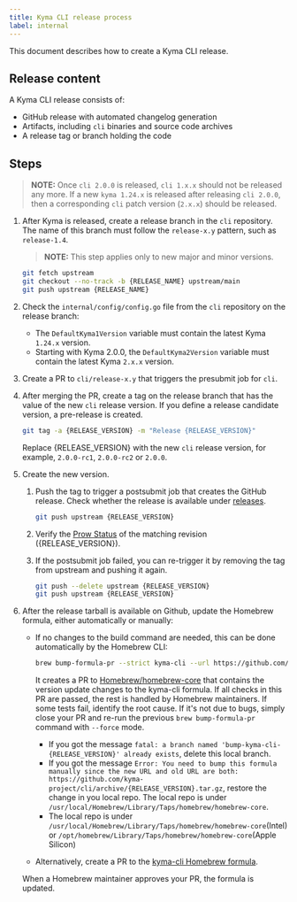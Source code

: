 ```yaml
---
title: Kyma CLI release process
label: internal
---
```


This document describes how to create a Kyma CLI release.

## Release content

A Kyma CLI release consists of:

* GitHub release with automated changelog generation
* Artifacts, including `cli` binaries and source code archives
* A release tag or branch holding the code

## Steps
   >**NOTE:** Once `cli 2.0.0` is released, `cli 1.x.x` should not be released any more. If a new `kyma 1.24.x` is released after releasing `cli 2.0.0`, then a corresponding `cli` patch version (`2.x.x`) should be released.
1. After Kyma is released, create a release branch in the `cli` repository. The name of this branch must follow the `release-x.y` pattern, such as `release-1.4`.

   >**NOTE:** This step applies only to new major and minor versions.

   ```bash
   git fetch upstream
   git checkout --no-track -b {RELEASE_NAME} upstream/main
   git push upstream {RELEASE_NAME}
   ```
2. Check the `internal/config/config.go` file from the `cli` repository on the release branch:
   - The `DefaultKyma1Version` variable must contain the latest Kyma `1.24.x` version.
   - Starting with Kyma 2.0.0, the `DefaultKyma2Version` variable must contain the latest Kyma `2.x.x` version.


3. Create a PR to `cli/release-x.y` that triggers the presubmit job for `cli`.

5. After merging the PR, create a tag on the release branch that has the value of the new `cli` release version. If you define a release candidate version, a pre-release is created.

   ```bash
   git tag -a {RELEASE_VERSION} -m "Release {RELEASE_VERSION}"
   ```

    Replace {RELEASE_VERSION} with the new `cli` release version, for example, `2.0.0-rc1`, `2.0.0-rc2` or `2.0.0`.

6. Create the new version.
   1. Push the tag to trigger a postsubmit job that creates the GitHub release. Check whether the release is available under [releases](https://github.com/kyma-project/cli/releases).

      ```bash
      git push upstream {RELEASE_VERSION}
      ```

   2. Verify the [Prow Status](https://status.build.kyma-project.io/?repo=kyma-project%2Fcli&type=postsubmit) of the matching revision ({RELEASE_VERSION}).
   3. If the postsubmit job failed, you can re-trigger it by removing the tag from upstream and pushing it again.

      ```bash
      git push --delete upstream {RELEASE_VERSION}
      git push upstream {RELEASE_VERSION}
      ```
7. After the release tarball is available on Github, update the Homebrew formula, either automatically or manually:
    - If no changes to the build command are needed, this can be done automatically by the Homebrew CLI:

       ```bash
       brew bump-formula-pr --strict kyma-cli --url https://github.com/kyma-project/cli/archive/{RELEASE_VERSION}.tar.gz
       ```
      It creates a PR to [Homebrew/homebrew-core](https://github.com/Homebrew/homebrew-core) that contains the version update changes to the kyma-cli formula. 
      If all checks in this PR are passed, the rest is handled by Homebrew maintainers.
      If some tests fail, identify the root cause.
      If it's not due to bugs, simply close your PR and re-run the previous `brew bump-formula-pr` command with `--force` mode.
        - If you got the message `fatal: a branch named 'bump-kyma-cli-{RELEASE_VERSION}' already exists`, delete this local branch.
        - If you got the message `Error: You need to bump this formula manually since the new URL and old URL are both: https://github.com/kyma-project/cli/archive/{RELEASE_VERSION}.tar.gz`, restore the change in you local repo. The local repo is under `/usr/local/Homebrew/Library/Taps/homebrew/homebrew-core`.
        - The local repo is under `/usr/local/Homebrew/Library/Taps/homebrew/homebrew-core`(Intel) or `/opt/homebrew/Library/Taps/homebrew/homebrew-core`(Apple Silicon)
    - Alternatively, create a PR to the [kyma-cli Homebrew formula](https://github.com/Homebrew/homebrew-core/blob/master/Formula/kyma-cli.rb).

    When a Homebrew maintainer approves your PR, the formula is updated.
